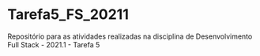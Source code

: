 # Tarefa5_FS_20211
Repositório para as atividades realizadas na disciplina de Desenvolvimento Full Stack - 2021.1 - Tarefa 5
